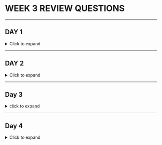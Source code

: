 # WEEK 3 REVIEW QUESTIONS
---
## DAY 1

<details> 
<summary> Click to expand </summary> 

1. What is an exception?
	- An exception is a special object that is throw whenever some kind of problem is encountered. For example, if we try 
	to open a file, and that file doesn't exist, we would get an exception. This exception would interrupt all other processes
	in the program, and if it isn't dealt with, will cause our program to terminate.
	
2. Are exceptions inherently bad? Why do we use them in applications?
	- Exceptions are not inherently bad. They provide us with a way to deal with unforseen issues coming up at runtime. They are useful
	for dealing with any of these unforseen issues, as they allow us to to set up responses to these kinds of scenarios so that they can 
	be dealt with in way that we would prefer, instead of just crashing our program. 
	
3. How can we relate throwing and handling exceptions to what should happen in our application when a user does something incorrectly? (ex. not using all inputs for the calculator app?)
	- What should happen in our application when a user does something wrong, is we should send some kind of output telling them that. Exceptions let 
	us do this by interrupting our program when it detects an issue, such as the wrong kind of input. Then we can catch this exception, and tell our program
	to print out a statement telling the user they input something wrong. Then we can continue with our program without it crashing. 
	
4. How do you handle exceptions?
	- By catching them in a catch block. 
	
5. What does "declaring" an exception mean? How is that different than handling (catching) an exception?
	- Declaring an exception means you mark that a method ***CAN*** throw an exception, without actually doing anything in that method to handle the 
	potential exception. This is different than simply handling an exception within the method, because it means that now whatever other applications
	call that method must deal with the possibility of a thrown exception instead. 
	
6. What is the difference between a checked and unchecked exception?
	- Checked exceptions are exceptions that can possibly be thrown during the course of the program and that the compiler forces you to deal with. If
	a checked exception is possible to be thrown from a method, and isn't caught by a catch block, then the compiler won't compile your code. An unchecked 
	exception, however, will be allowed to compile if there isn't a catch block to catch it. 
	
7. How do we create a custom checked exception?
	- To create a custom checked exception, we simply need to create a class that extends the Exception class. 
	
8. How do we create a custom unchecked exception?
	- To creata a custom unchecked exception, we simply need to create a class that extends the RunetimeException class.
	
9. If we have multiple catch blocks, should more specific exceptions come first or last?
	- More specific exceptions should be caught first. Otherwise, more specific exceptions would be caught in a more general catch block, and you would 
	neve reach the more specific catch block. 
	
10. What is the purpose of DBeaver?
	- The purpose of DBeaver is to provide us a simple way to interact with databases through SQL commands. 
	
11. Why did we install DBeaver and Postgres?
	- DBeaver: So we can communicate with any databases that we create (without having to create a custom application) 
	- Postgres: So we can run our own databases. 
	
12. What is JDBC?
	- JDBC stands for Java DataBase Connectivity. It is an API that is part of the Java Standard Library. It allows us an easy way to establish
	connections to databases within our java application. 
	
</details>
	
---

## DAY 2

<details> 
<summary> Click to expand </summary>

1. What does SQL stand for?
	- SQL Stands for Structured Query Language
	
2. Is SQL a programming language?
	- SQL is ***NOT*** a programming language. It doesn't contain any of the hallmarks of a programming language, such as loops, control statements, 
	etc. 
	
3. What is a relational database management system (RDBMS)?
	- A RDBMS is an actual system that implements relational databases. Relational databases are databases that utilize tables, rows, columns, etc. 
	PostgreSQL is an example of an RDBMS. 
	
4. What are common numerical datatypes we might use in SQL?
	- INTEGER: Whole numbers 
	- BIGINT: Big whole numbers
	- NUMERIC: Decimal numbers
	
5. What are common character types we might use?
	- VARCHAR(n): Variable number of characters, with a maximum on n 
	- CHAR(n): Fixed number of characters. Believe unused characters are "padded" automatically with space characters. A lot less efficient than VARCHAR
	
6. What are common date/time types we might use?
	- TIMESTAMP: Date/time
	- DATE
	- TIME
	
7. What is a schema?
	- The formal structure of the data and tables in a relational database. 
	- Refers to the collection of database objects in our database, such as tables, stored procedures, indices, sequences etc.
	
8. What SQL sublanguages are there?
	- DDL: Data Definition Language 
	- DML: Data Manipulation Language 
	- DQL: Data Query Lanaguage 
	- DCL: Data Control Language 
	- TCL: Transaction Control Language 
	
9. What commands are associated with DDL?
	- CREATE: Used to add new database objects (tables)
	- ALTER: Used to modify an existing table (add/remove column, change column name, change column datatype, etc.) 
	- TRUNCATE: Delete all data within a table without deleteing the table itself. 
	- DROP: Deletes the entire table
	
10. What commands are associated with DML?
	- INSERT: Insert a new record (row) into the table
	- SELECT: Retrieve data from a table
	- UPDATE: Update existing records in a table
	- DELETE: Delete a record in a table 
	
11. How is DQL related to DML? Which command from DML does DQL have?
	- DQL (Data Query Lanaguage) includes just SELECT. DQL is really just a sublanguage and/or alternate interpretation of DML.
	- Some people say SELECT is part of DML and DQL doesn't exist. Other people say SELECT belong ***JUST*** in DQL and DML doesn't 
	include SELECT

12. What does CRUD mean?
	- CRUD stands for Create, Read, Update, Delete. It is an acronym that stands for the four functions considered necessary to implement
	a persistent data storage application. 

13. What commands are associated with DCL?
	- GRANT: Grant permissions for users
	- REVOKE: Revoke permissions for users 

14. What commands are associated with TCL?
	- COMMIT: Commit all the DML commands passed since the last COMMIT, i.e. "make these changes permanent". Cannot rollback from this
	- ROLLBACK: Used to rollback changes made. Used to undo recent changes. Can't rollback before the last Commit
	- SAVEPOINT: Set checkpoints to ROLLBACK to. 

15. What are the 6 common constraints in SQL?
	- Constraints: restrictions we put on our columns within our tables. Restrict what kind of data we can put in the columns. 
	- PRIMARY KEY: Serves as a unique identifier for a record in a table. This value must be unique within the column. May not be NULL
	- FOREIGN KEY: Serves as a reference to a primary key in another table. Used to establish relationships between rows within different tables 
	- UNIQUE: Only unique values within this column are allowed. 
	- NOT NULL: Values in this column cannot be NULL
	- CHECK: Ensures that values within this column follows a certain condition, such as value must be greater than 0 
	- DEFAULT: Provides default values for entries within this column if a value is not provided when creating it. 

16. What are composite keys?
	- Composite keys are primary keys that are made up of more than one column. The combination of values from constituant columns must be unique

17. What is the purpose of database normalization?
	- To reduce redundency and duplicate data. Essentially to make our database more organized. 

18. What is 1NF?
	- Each table must have a primary key. 
	- Data should be atomic
		* Each piece of data should have its own column. For example, if someone has multiple cars, each car should get its own column, instead
		of concatonating together car1 and car2 together and putting them as a single piece of data into the car column 

19. What is 2NF?
	- Includes 1NF as well as...
	- No partial dependencies
		* If we use a composite key as our primary key, then a table must include all columns required to create that composite key. 
		* This also means if we don't use a composite key (just use a primary key) then we are automatically 2NF

20. What is 3NF?
	- Includes 2NF as well as...
	- No transitive dependencies	
		* A column cannot describe another column that then holds the primary key

21. What are the 3 relationships that describe multiplicity/cardinality?
	- 1 to 1
		* records in one table are associated with only 1 other record in another table
	- 1 to many
		* Each record in a table can be associated with many records in another table, while those records in another table are still
		only associated with the one record in the original table 
		* How our database must work in project 0. A client can have many different accounts associated with them. Therefore, there must 
		be a 1 to many relationship between clients and their accounts.
	- Many to Many
		* Each record in a table can be associated with many records in another table, and those records can have many associations with 
		records in the original table. 
		* This would apply if we could have joint bank accounts in project 0. Which you could do, if you wanted to go above and beyond the 
		project requirements. 

22. What is the SERIAL datatype in Postgres?
	- SERIAL is a special numeric type in Postgres. It labels a column as accepting integer types that will autoincrement as rows are added. 
	Convenient for a PRIMARY KEY column 

23. What does utility class mean?
	- A serial class is a name we use to describe a class whose primary purpose is to provide us with useful methods to use. They aren't intended
	to be instantiated and instead house useful static methods for our use. 

24. What steps do we need to take to query data from the database using the JDBC API in Java?
	- First we need to establish a connection with our database. We do this by creating a Connection object and passing the database URL, our
	username, and our password to the database. 
	- Next, we need to prepare a SQL statement (in string form) 
	- Lastly, we pass this SQL query to our database and receive our response, which we can then manipulate. 

25. What are the three layers?
	- Controller layer
		* interacts with our frontend/endpoints
		* Parses HTTP information to pass to Service layer
	- Service layer
		* Performs logic on whatever information is passed to it from the controller layer. This is the layer that does meaningful calculations
		and what not
		* If needed, interacts with the DAO layer in order to interact with our database (if we have one)
	- DAO/DAL layer
		* Interacts with our database. Performs CRUD operations with our database. 

26. What is the purpose of the data access layer?
	- So that we can perform CRUD (Create, Read, Update, Delete) with our database. 

</details>

---

## Day 3 

<details>

<summary> click to expand </summary>

1. What is a DTO (Data transfer object)?
	- An an object that satisfies the Java Bean standard. Used to encapsulate and pass around data as a single object. 
	- A ***MODEL*** is a type of DTO. It has all the properties associated with its database representation. 
	
2. What was the motivation for creating a AddOrUpdateStudentDTO class to use when adding or updating a student in our demo example?
	- In order to simplify and streamline our code. Using the AddOrUpdateStudentDTO allows us to self comment to a degree, as well as create an 
	object we can use for data transfers that only includes the properties we need. 
	
3. When we insert a new record, if the datatype for the primary key is SERIAL, do we need to provide a primary key value ourselves?
	- No we do not. Because it is a SERIAL type, it will auto increment when we insert a new entry. However, we can still assign our own values
	if we desire. This value doesn't need to be unique just because it is serial, but if we use a constraint such as PRIMARY KEY, then our value
	must be unique. This may create problems if we insert a serial number that the SERIAL sequence hasn't reached yet. I actually don't know, 
	something I may have to look up. 
		* For example, if we have id SERIAL PRIMARY KEY, and we already have id's 1, 2, 3 and 4 in our database, if we manually insert 5 in our database
		without letting SERIAL auto increment, will SERIAL auto increment into 5 next time we insert an entry without a specified id? I'll have to do
		some research. 
		
4. What layer's methods will the service layer's methods be invoking?
	- The service layer's methods will be invoking methods from the Data Access Layer
	
5. What layer's methods will the controller layer's methods/lambdas be invoking?
	 - The Controller Layer's methods will be invoking the methods from the Service Layer
	 
6. What technology do we use in the controller layer (starts with J)?
	- Javalin
	
7. What technology do we use in the data access layer (also starts with a J)?
	- JDBC
	
8. What does `ctx.bodyAsClass(EditFirstNameDTO.class)` do in the demo's controller layer?
	- This pulls data from a JSON file sent to our database. It will create an object out of this data, and set the corrosponding properties 
	sent on the JSON to the properties of the object made. 
	- In this example, it will create a "EditFirstNameDTO" object, and set whatever properties were listed in the JSON to the corrosponding 
	(same named) properties in the new object. It will return an EditFirstNameDTO object.
	
9. What does `ctx.pathParam("id")` do in the demo's controller layer?
	- This pulls the information contained in the URI that is denoted as {id}. for example: localhost:8080/student/{id}/
		* ctx.pathParam("id") will pull whatever values is put into the {id} field whenever a request is sent to this url/uri 


</details>

---
## Day 4 

<details>

<summary> Click to expand </summary> 

1. What is the purpose of `ctx.json(...)`?
	- This is used to send back information to the HTTP client in JSON format. For example, if they wanted to create a new client for our banking
	application, we could send back information that confirms that it was a success, as well as provide information on the new client that was created. 

2. What is the purpose of `ctx.status(...)`?
	- This is to send HTTP status codes back to the HTTP client. This allows us inform the user about the status of their HTTP request. For example, if 
	something went wrong, we could send back a 4xx or 5xx error code, in order to better inform the user what exactly went wrong. Conversely, if 
	everything went right, we could send back a 2xx code to inform them of what successful action just took place. 
	
3. What is HTTP?
	- HTTP stands for HyperText Transfer Protocol. It is the standard protocol for communicating over the internet. It is composed of different 
	kinds of requests and responses. 
	
4. Describe the HTTP request/response cycle in relation to our backend application
	- A client (in our case, something like postman) sends an HTTP request containing information like what we would like to do (POST, GET, etc.)
	as well as any pertinent information. Once our server receives this information, we manipulate it and/or perform some action, and return some 
	kind of information back. This could either be information from our database that the client requested, or confirmation that we added new 
	information to our database. 
	
5. What are the 5 commonly used HTTP methods?
	- POST, GET, PUT, PATCH, DELETE
	
6. What is the proper usage of GET v. POST v. PUT v. PATCH v. DELETE?
	- PUT: Replace an entire resource, such as replacing the information of an entire banking client 
	- POST: Create a new resource, such as creating a new banking client
	- GET: Retrieve information on an existing resource, such as information on a current banking client
	- PATCH: Partially update information on an existing resource
	- DELETE: Completely delete an existing resource
	
7. What 4 components does an HTTP request consist of?
	- The HTTP method, which includes (but is not limited to) the five common HTTP methods just listed
	- URI (Uniform Resource Identifier). This looks like an extension of the URL, but actually contains additional information that is 
	passed to the server
	- Request headers. 
	- Request body.
	
8. What 3 components does an HTTP response consist of?
	- Status code. This is a short numerical code that gives a general status of the HTTP request just sent. Includes success and error codes
	- Response headers.
	- Response  body.
	
9. What do each of the 1XX, 2XX, 3XX, 4XX, and 5XX status code categories mean?
	- 1xx: Informational codes. 
	- 2xx: Successful codes. Used when an HTTP request is successful. Optionally provides a little more specific information about what that 
	successful request accomplished. 
	- 3xx: Redirection codes. Used to redirect in case of an endpoint or website moving, or some other such reason for a redirect. 
	- 4xx: Client error codes. Something is wrong on client end. Maybe you put the URL wrong, or tried to access something you don't have
	permissions for.
	- 5xx: Server error codes. Something bad happened on the server side, but it isn't the client's fault. 
	
10. If I wanted to delete a student with ID of 1, what is the appropriate HTTP method to use, and what might the URI look like?
	- If we're following the example give in lecture...an appropriate HTTP method would be DELETE. We would likely have a URI that looks
	something like "/students/1/deleteStudent". The "1" in this URI represents the ID of the student we wish to delete. 
	
11. What is referential integrity?
	- Referential integrity is the idea that we cannot have foreign keys that point to nothing. For example, if we had a clients and an accounts 
	table in our database, and the accounts table had a foreign key that linked accounts to a specific client, we couldn't drop our clients table, 
	because then we would have entries within the accounts table that would be referencing entries in the clients table that no longer exists. 
	This is the idea of referential integrity. We cannot delete entries that are being relied on by other entries, without first deleting the 
	entries that are doing the relying....If thats not too confusing to follow.....
	
12. What are the 4 ACID properties?
	- Atomicity
	- Consistency
	- Isolation
	- Durability
	
13. What is atomicity?
	- A transaction succeeds in its entirety or not at all. No partial transactions can occur. 
	
14. What is consistency?
	- A transaction cannot violate constraints or referential integrity.
	
15. What is isolation?
	- Two transactions cannot interfere with each other if they are happening concurrently. 
	
16. What is durability?
	- When a transaction is committed, it is permanently stored in database's memory. 
	
17. What are aggregate functions and scalar functions? How are they different from each other?
	- Scalar functions are functions that act on just one entry's information. Aggregate functions work on multiple entries information and 
	collates that data. 
	
18. Research and remember some examples of aggregate functions
	- SELECT AVG(funds) FROM clients. This is an aggregate function, because it aggregates all the results (funds) from all clients into one
	value, which in this case will be the average of all those funds. 
	
19. Research and remember some examples of scalar functions
	- SELECT name FROM clients. This will return the names of all clients within a clients table. It is scalar because for each entry, it is
	just acting on that entry alone, and returning a value for that one entry. 
	
20. What is the purpose of the GROUP BY clause? What type of function (scalar? aggregate?) do we use with GROUP BY?
	- Group by allows us to group our output by a certain criteria. This is used with aggregate functions. 
	
21. What is the difference between WHERE and HAVING?
	- WHERE would be used to filter out data by individual entries. HAVING would filter out aggregate data we've already collected. 
	
22. What are the 4 types of joins?
	- INNER JOIN
	- OUTER JOIN
	- LEFT JOIN 
	- RIGHT JOIN
23. How would you describe an INNER JOIN, an OUTER JOIN, a LEFT JOIN, and a RIGHT JOIN?
	- INNER JOIN: Joins from both tables if there are matching values in both tables
	- OUTER JOIN: Joins from either table if there are matchings in either table 
	- LEFT JOIN: Returns all records from the first table, as well as any matching records in the second table 
	- RIGHT JOIN: Returns all records from the second table, as well as any matching records in the first table
	
24. Of the following clauses associated with the SELECT command (`FROM`, `JOIN ... ON ... = ...`, `WHERE`, `GROUP BY`, `HAVING`, `ORDER BY`) remember the order they must be written in
	- Its listed in order in the question
	- FROM, JOIN ON, WHERE, GROUP BY, HAVNG, ORDER BY 
	
25. How does ORDER BY order the data from a query by default (ascending? descending?) ? How do we have it do the opposite?
	- By default, it orders it ascending (Smallest value at the top). If we want it to be deescending, we use DESC after the criteria we 
	want to order by. This will order it the opposite way, with the largest values at the top. 

</details> 